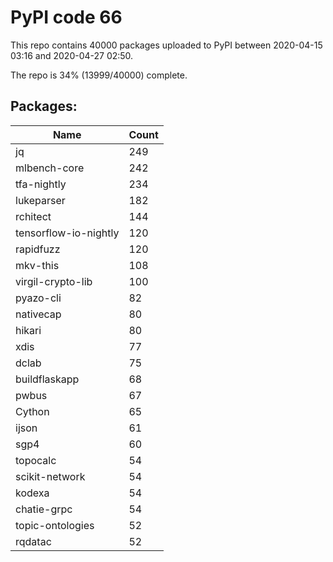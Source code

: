 # PyPI code 66

This repo contains 40000 packages uploaded to PyPI between 
2020-04-15 03:16 and 2020-04-27 02:50.

The repo is 34% (13999/40000) complete.

## Packages:

| Name  | Count |
| ----- | ----- |
| jq | 249 |
| mlbench-core | 242 |
| tfa-nightly | 234 |
| lukeparser | 182 |
| rchitect | 144 |
| tensorflow-io-nightly | 120 |
| rapidfuzz | 120 |
| mkv-this | 108 |
| virgil-crypto-lib | 100 |
| pyazo-cli | 82 |
| nativecap | 80 |
| hikari | 80 |
| xdis | 77 |
| dclab | 75 |
| buildflaskapp | 68 |
| pwbus | 67 |
| Cython | 65 |
| ijson | 61 |
| sgp4 | 60 |
| topocalc | 54 |
| scikit-network | 54 |
| kodexa | 54 |
| chatie-grpc | 54 |
| topic-ontologies | 52 |
| rqdatac | 52 |


